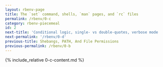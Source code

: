 ```yaml
---
layout: rbenv-page
title: The `set` command, shells, `man` pages, and `rc` files
permalink: /rbenv/0-c
category: rbenv-piecemeal
id: 2
next-title: 'Conditional logic, single- vs double-quotes, verbose mode'
next-permalink: '/rbenv/0-d'
previous-title: Shebangs, PATH, And File Permissions
previous-permalink: /rbenv/0-b
---
```


{% include_relative 0-c-content.md %}
